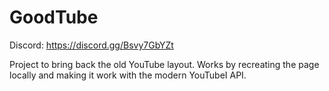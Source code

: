# GoodTube

Discord: https://discord.gg/Bsvy7GbYZt

Project to bring back the old YouTube layout.
Works by recreating the page locally and making it work with the modern YouTubeI API.
